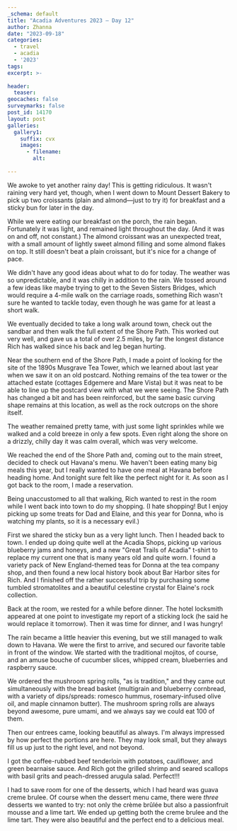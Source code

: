 ```yaml
---
_schema: default
title: "Acadia Adventures 2023 – Day 12"
author: Zhanna
date: "2023-09-18"
categories: 
  - travel
  - acadia
  - '2023'
tags:
excerpt: >-
  
header:
  teaser:
geocaches: false
surveymarks: false
post_id: 14170
layout: post
galleries:
  gallery1:
    suffix: cvx
    images:
      - filename: 
        alt:
    
---
```


<!-- ## Shore Path/Musgrave Tea Tower
https://swhpl.digitalarchive.us/items/show/7410
https://swhpl.digitalarchive.us/items/show/9149 -->


We awoke to yet another rainy day! This is getting ridiculous. It wasn't raining very hard yet, though, when I went down to Mount Dessert Bakery to pick up two croissants (plain and almond—just to try it) for breakfast and a sticky bun for later in the day.

While we were eating our breakfast on the porch, the rain began. Fortunately it was light, and remained light throughout the day. (And it was on and off, not constant.) The almond croissant was an unexpected treat, with a small amount of lightly sweet almond filling and some almond flakes on top. It still doesn't beat a plain croissant, but it's nice for a change of pace.

We didn't have any good ideas about what to do for today. The weather was so unpredictable, and it was chilly in addition to the rain. We tossed around a few ideas like maybe trying to get to the Seven Sisters Bridges, which would require a 4-mile walk on the carriage roads, something Rich wasn't sure he wanted to tackle today, even though he was game for at least a short walk. 

We eventually decided to take a long walk around town, check out the sandbar and then walk the full extent of the Shore Path. This worked out very well, and gave us a total of over 2.5 miles, by far the longest distance Rich has walked since his back and leg began hurting. 

Near the southern end of the Shore Path, I made a point of looking for the site of the 1890s Musgrave Tea Tower, which we learned about last year when we saw it on an old postcard. Nothing remains of the tea tower or the attached estate (cottages Edgemere and Mare Vista) but it was neat to be able to line up the postcard view with what we were seeing. The Shore Path has changed a bit and has been reinforced, but the same basic curving shape remains at this location, as well as the rock outcrops on the shore itself.

The weather remained pretty tame, with just some light sprinkles while we walked and a cold breeze in only a few spots. Even right along the shore on a drizzly, chilly day it was calm overall, which was very welcome.

We reached the end of the Shore Path and, coming out to the main street, decided to check out Havana's menu. We haven't been eating many big meals this year, but I really wanted to have one meal at Havana before heading home. And tonight sure felt like the perfect night for it.  As soon as I got back to the room, I made a reservation.

Being unaccustomed to all that walking, Rich wanted to rest in the room while I went back into town to do my shopping. (I hate shopping! But I enjoy picking up some treats for Dad and Elaine, and this year for Donna, who is watching my plants, so it is a necessary evil.) 

First we shared the sticky bun as a very light lunch. Then I headed back to town. I ended up doing quite well at the Acadia Shops, picking up various blueberry jams and honeys, and a new "Great Trails of Acadia" t-shirt to replace my current one that is many years old and quite worn. I found a variety pack of New England-themed teas for Donna at the tea company shop, and then found a new local history book about Bar Harbor sites for Rich. And I finished off the rather successful trip by purchasing some tumbled stromatolites and a beautiful celestine crystal for Elaine's rock collection.

Back at the room, we rested for a while before dinner. The hotel locksmith appeared at one point to investigate my report of a sticking lock (he said he would replace it tomorrow). Then it was time for dinner, and I was hungry!

The rain became a little heavier this evening, but we still managed to walk down to Havana. We were the first to arrive, and secured our favorite table in front of the window. We started with the traditional mojitos, of course, and an amuse bouche of cucumber slices, whipped cream, blueberries and raspberry sauce.

We ordered the mushroom spring rolls, "as is tradition," and they came out simultaneously with the bread basket (multigrain and blueberry cornbread, with a variety of dips/spreads: romesco hummus, rosemary-infused olive oil, and maple cinnamon butter). The mushroom spring rolls are always beyond awesome, pure umami, and we always say we could eat 100 of them.

Then our entrees came, looking beautiful as always. I'm always impressed by how perfect the portions are here. They may look small, but they always fill us up just to the right level, and not beyond. 

I got the coffee-rubbed beef tenderloin with potatoes, cauliflower, and green bearnaise sauce. And Rich got the grilled shrimp and seared scallops with basil grits and peach-dressed arugula salad. Perfect!!! 

I had to save room for one of the desserts, which I had heard was guava creme brulee. Of course when the dessert menu came, there were _three_ desserts we wanted to try: not only the crème brûlée but also a passionfruit mousse and a lime tart. We ended up getting both the creme brulee and the lime tart. They were also beautiful and the perfect end to a delicious meal.


